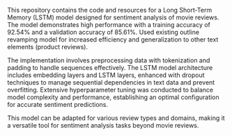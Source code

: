 This repository contains the code and resources for a Long Short-Term Memory (LSTM) model designed for sentiment analysis of movie reviews. The model demonstrates high performance with a training accuracy of 92.54% and a validation accuracy of 85.61%. Used existing outline revamping model for increased efficiency and generalization to other text elements (product reviews).

The implementation involves preprocessing data with tokenization and padding to handle sequences effectively. The LSTM model architecture includes embedding layers and LSTM layers, enhanced with dropout techniques to manage sequential dependencies in text data and prevent overfitting. Extensive hyperparameter tuning was conducted to balance model complexity and performance, establishing an optimal configuration for accurate sentiment predictions.

This model can be adapted for various review types and domains, making it a versatile tool for sentiment analysis tasks beyond movie reviews.
